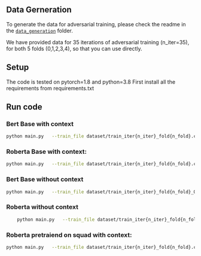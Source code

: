## Data Gerneration
To generate the data for adversarial training, please check the readme in the [`data_generation`](data_generation/Readme.md) folder. 

We have provided data for 35 iterations of adversarial training (n_iter=35), for both 5 folds (0,1,2,3,4), so that you can use directly.

## Setup
The code is tested on pytorch=1.8 and python=3.8 First install all the requirements from requirements.txt

## Run code


### Bert Base with context
```sh
python main.py   --train_file dataset/train_iter{n_iter}_fold{n_fold}.csv   --validation_file dataset/test_iter{n_iter}_fold{n_fold}.csv --model_name_or_path bert-base-uncased  --do_train    --do_eval    --learning_rate 5e-5   --num_train_epochs 3   --max_seq_length 350   --output_dir outputs/bert/fold{n_fold}   --per_gpu_eval_batch_size=8   --per_gpu_train_batch_size=8   --gradient_accumulation_steps 2   --overwrite_output;
```


### Roberta Base with context:
```sh
python main.py   --train_file dataset/train_iter{n_iter}_fold{n_fold}.csv   --validation_file dataset/test_iter{n_iter}_fold{n_fold}.csv --model_name_or_path roberta-base  --do_train    --do_eval    --learning_rate 1e-5   --num_train_epochs 10   --max_seq_length 350   --output_dir outputs/roberta/fold{n_fold}   --per_gpu_eval_batch_size=8   --per_gpu_train_batch_size=8   --gradient_accumulation_steps 5   --overwrite_output;
```

### Bert Base without context
```sh
python main.py   --train_file dataset/train_iter{n_iter}_fold{n_fold}_Q.csv   --validation_file dataset/test_iter{n_iter}_fold{n_fold}_Q.csv --model_name_or_path bert-base-uncased  --do_train    --do_eval    --learning_rate 5e-5   --num_train_epochs 3   --max_seq_length 350   --output_dir outputs/bert/fold{n_fold}_Q   --per_gpu_eval_batch_size=8   --per_gpu_train_batch_size=8   --gradient_accumulation_steps 2   --overwrite_output;
```

### Roberta without context
```sh
	python main.py   --train_file dataset/train_iter{n_iter}_fold{n_fold}_Q.csv   --validation_file dataset/test_iter{n_iter}_fold{n_fold}_Q.csv --model_name_or_path roberta-base  --do_train    --do_eval    --learning_rate 5e-5   --num_train_epochs 3   --max_seq_length 350   --output_dir outputs/roberta/fold{n_fold}_Q   --per_gpu_eval_batch_size=8   --per_gpu_train_batch_size=8   --gradient_accumulation_steps 2   --overwrite_output;
```

### Roberta pretraiend on squad with context:
```sh
python main.py   --train_file dataset/train_iter{n_iter}_fold{n_fold}.csv   --validation_file dataset/test_iter{n_iter}_fold{n_fold}.csv --model_name_or_path deepset/roberta-base-squad2  --do_train    --do_eval    --learning_rate 1e-5   --num_train_epochs 10   --max_seq_length 350   --output_dir outputs/roberta/fold{n_fold}-squad   --per_gpu_eval_batch_size=8   --per_gpu_train_batch_size=8   --gradient_accumulation_steps 5   --overwrite_output;
```
